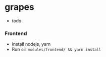 # grapes

* todo

### Frontend
* Install nodejs, yarn
* Run ```cd modules/frontend/ && yarn install```
